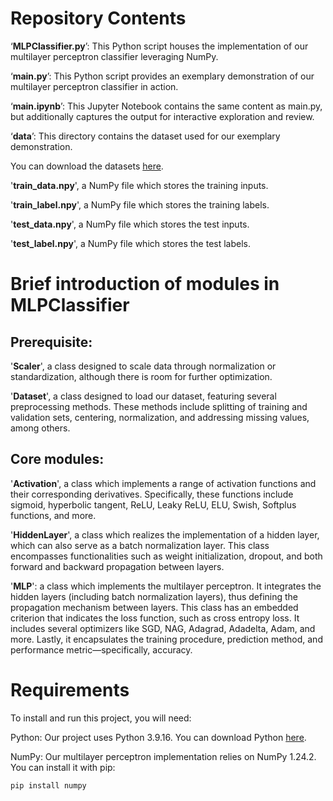 # Repository Contents
‘**MLPClassifier.py**’: This Python script houses the implementation of our multilayer perceptron classifier leveraging NumPy.

‘**main.py**’: This Python script provides an exemplary demonstration of our multilayer perceptron classifier in action.

‘**main.ipynb**’: This Jupyter Notebook contains the same content as main.py, but additionally captures the output for interactive exploration and review.

‘**data**’: This directory contains the dataset used for our exemplary demonstration.

You can download the datasets [here](https://www.kaggle.com/datasets/xavierspycy/multilayer-perceptron-datasets).

'**train_data.npy**', a NumPy file which stores the training inputs.

'**train_label.npy**', a NumPy file which stores the training labels.

'**test_data.npy**', a NumPy file which stores the test inputs.

'**test_label.npy**', a NumPy file which stores the test labels.

# Brief introduction of modules in MLPClassifier
## Prerequisite:
'**Scaler**', a class designed to scale data through normalization or standardization, although there is room for further optimization.

'**Dataset**', a class designed to load our dataset, featuring several preprocessing methods. These methods include splitting of training and validation sets, centering, normalization, and addressing missing values, among others.

## Core modules:
'**Activation**', a class which implements a range of activation functions and their corresponding derivatives. Specifically, these functions include sigmoid, hyperbolic tangent, ReLU, Leaky ReLU, ELU, Swish, Softplus functions, and more.

'**HiddenLayer**', a class which realizes the implementation of a hidden layer, which can also serve as a batch normalization layer. This class encompasses functionalities such as weight initialization, dropout, and both forward and backward propagation between layers.

'**MLP**': a class which implements the multilayer perceptron. It integrates the hidden layers (including batch normalization layers), thus defining the propagation mechanism between layers. This class has an embedded criterion that indicates the loss function, such as cross entropy loss. It includes several optimizers like SGD, NAG, Adagrad, Adadelta, Adam, and more. Lastly, it encapsulates the training procedure, prediction method, and performance metric—specifically, accuracy.

# Requirements
To install and run this project, you will need:

Python: Our project uses Python 3.9.16. You can download Python [here](https://www.python.org/downloads/).

NumPy: Our multilayer perceptron implementation relies on NumPy 1.24.2. You can install it with pip:
```
pip install numpy
```
